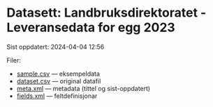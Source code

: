 # Datasett: Landbruksdirektoratet - Leveransedata for egg 2023
 Sist oppdatert: 2024-04-04 12:56

 Filer:
 - [sample.csv](sample.csv) — eksempeldata
 - [dataset.csv](dataset.csv) — original datafil
 - [meta.xml](meta.xml) — metadata (tittel og sist-oppdatert)
 - [fields.xml](fields.xml) — feltdefinisjonar

